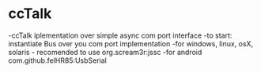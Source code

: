 # ccTalk
-ccTalk iplementation over simple async com port interface
-to start: instantiate Bus over you com port implementation
-for windows, linux, osX, solaris - recomended to use org.scream3r:jssc
-for android com.github.felHR85:UsbSerial
